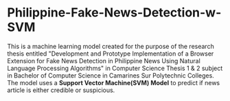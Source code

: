# Philippine-Fake-News-Detection-w-SVM

This is a machine learning model created for the purpose of the research thesis entitled "Development and Prototype Implementation of a Browser Extension for Fake News Detection in Philippine News Using Natural Language Processing Algorithms" in Computer Science Thesis 1 & 2 subject in Bachelor of Computer Science in Camarines Sur Polytechnic Colleges. The model uses a **Support Vector Machine(SVM) Model** to predict if news article is either credible or suspicious.
